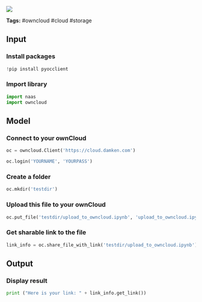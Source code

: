 <a href="https://app.naas.ai/user-redirect/naas/downloader?url=https://raw.githubusercontent.com/jupyter-naas/awesome-notebooks/master/OwnCloud/OwnCloud_Upload_file.ipynb" target="_parent"><img src="https://naasai-public.s3.eu-west-3.amazonaws.com/open_in_naas.svg"/></a>

**Tags:** #owncloud #cloud #storage

## Input

### Install packages


```python
!pip install pyocclient
```

### Import library


```python
import naas
import owncloud
```

## Model

### Connect to your ownCloud


```python
oc = owncloud.Client('https://cloud.damken.com')

oc.login('YOURNAME', 'YOURPASS')
```

### Create a folder


```python
oc.mkdir('testdir')
```

### Upload this file to your ownCloud


```python
oc.put_file('testdir/upload_to_owncloud.ipynb', 'upload_to_owncloud.ipynb')
```

### Get sharable link to the file


```python
link_info = oc.share_file_with_link('testdir/upload_to_owncloud.ipynb')
```

## Output

### Display result


```python
print ("Here is your link: " + link_info.get_link())
```


```python

```

